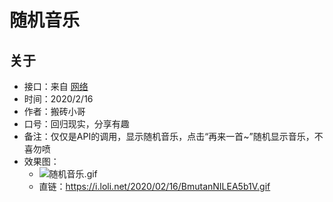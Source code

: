 # 随机音乐
## 关于  
* 接口：来自 [网络](https://api.uomg.com/doc-comments.163.html)
* 时间：2020/2/16 
* 作者：搬砖小哥
* 口号：回归现实，分享有趣
* 备注：仅仅是API的调用，显示随机音乐，点击“再来一首~”随机显示音乐，不喜勿喷
* 效果图：
	* ![随机音乐.gif](https://i.loli.net/2020/02/16/BmutanNILEA5b1V.gif)
	* 直链：https://i.loli.net/2020/02/16/BmutanNILEA5b1V.gif

